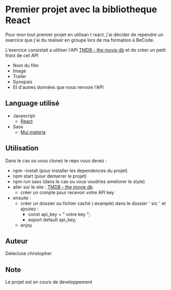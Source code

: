 # Premier projet avec la bibliotheque React

Pour mon tout premier projet en utilisan t react, j'ai décider de rependre un exercice que j'ai du réaliser en groupe lors de ma formation à BeCode.

L'exercice consistait a utiliser l'API [TMDB - the movie db](https://www.themoviedb.org/?language=fr) et de créer un petit front de cet API

- Nom du film
- Image
- Trailer
- Synopsis
- Et d'autres données que nous renvoie l'API

## Language utilisé 

- Javascript 
  - [React](https://fr.reactjs.org/docs/getting-started.html)
- Sass
  - [Mui materia](https://mui.com/material-ui/getting-started/installation/)


## Utilisation

Dans le cas ou vous clonez le repo vous devez :
- npm -install (pour installer les dependences du projet)
- npm start (pour demarrer le projet)
- npm run sass (dans le cas ou vous voudriez ameliorer le style)
- aller sur le site : [TMDB - the movie db](https://www.themoviedb.org/?language=fr)
  - créer un compte pour recevoir votre API key
- ensuite : 
  - créer un dossier ou fichier caché (.example) dans le dossier ' src ' et ajoutez : 
    - const api_key = " votre key ";
    - export default api_key;
  - enjoy

## Auteur

Delecluse christopher

## Note

Le projet est en cours de developpement